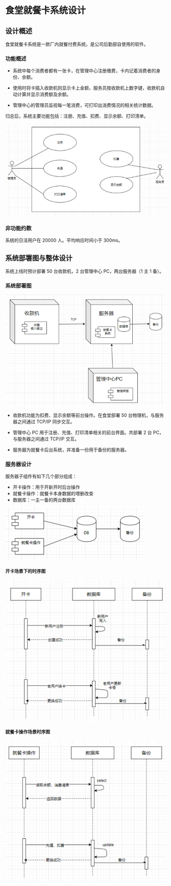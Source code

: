 # 食堂就餐卡系统设计

## 设计概述

食堂就餐卡系统是一款厂内就餐付费系统，是公司后勤部自使用的软件。

### 功能概述

* 系统中每个消费者都有一张卡，在管理中心注册缴费，卡内记着消费者的身份、余额。

* 使用时将卡插入收款机则显示卡上金额，服务员按收款机上数字键，收款机自动计算并显示消费额及余额。

* 管理中心的管理员监视每一笔消费，可打印出消费情况的相关统计数据。

归总后，系统主要功能包括：注册、充值、扣费、显示余额、打印清单。

![use case][1]

### 非功能约数

系统的日活用户在 20000 人。平均响应时间小于 300ms。

## 系统部署图与整体设计

系统上线时预计部署 50 台收款机，2 台管理中心 PC，两台服务器（1 主 1 备）。

### 系统部署图

![部署图][2]

* 收款机功能为扣费、显示余额等前台操作。在食堂部署 50 台物理机，与服务器之间通过 TCP/IP 同步交互。

* 管理中心 PC 用于注册、充值、打印清单相关的前台界面。共部署 2 台 PC，与服务器之间通过 TCP/IP 交互。

* 服务器为就餐卡后台系统，并准备一份用于备份的服务器。

### 服务器设计

服务器子组件有如下几个部分组成：

* 开卡操作：用于开新开时后台操作
* 就餐卡操作：就餐卡本身数据的增删改查
* 数据库：一主一备的两台数据库

![服务器子组件][3]

#### 开卡场景下的时序图

![开卡][4]

#### 就餐卡操作场景时序图

![就餐卡操作][5]

[1]: ./img/exercise/use-case.png
[2]: ./img/exercise/deployment.png
[3]: ./img/exercise/component.png
[4]: ./img/exercise/register.png
[5]: ./img/exercise/operators.png
